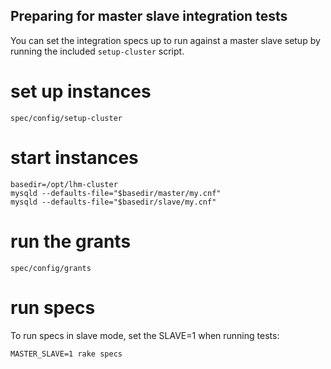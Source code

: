 Preparing for master slave integration tests
--------------------------------------------

You can set the integration specs up to run against a master slave setup by
running the included `setup-cluster` script.

# set up instances

    spec/config/setup-cluster

# start instances

    basedir=/opt/lhm-cluster
    mysqld --defaults-file="$basedir/master/my.cnf"
    mysqld --defaults-file="$basedir/slave/my.cnf"

# run the grants

    spec/config/grants

# run specs

To run specs in slave mode, set the SLAVE=1 when running tests:

    MASTER_SLAVE=1 rake specs

